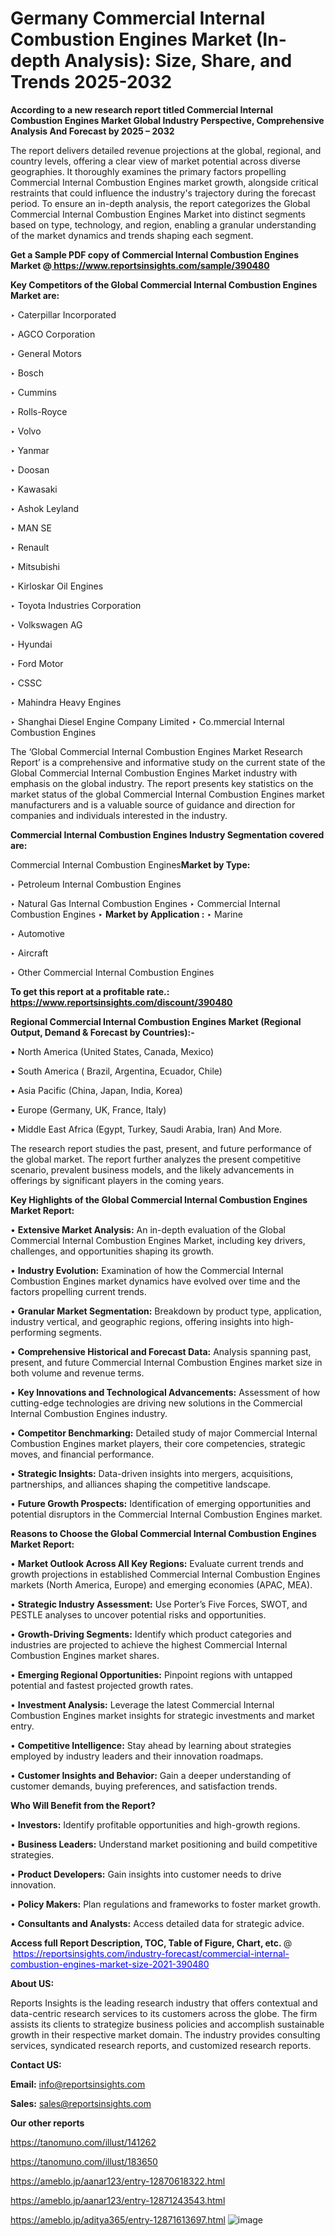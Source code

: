 # Germany Commercial Internal Combustion Engines Market (In-depth Analysis): Size, Share, and Trends 2025-2032

<strong>According to a new research report titled Commercial Internal Combustion Engines Market Global Industry Perspective, Comprehensive Analysis And Forecast by 2025 – 2032</strong>

The report delivers detailed revenue projections at the global, regional, and country levels, offering a clear view of market potential across diverse geographies. It thoroughly examines the primary factors propelling Commercial Internal Combustion Engines market growth, alongside critical restraints that could influence the industry's trajectory during the forecast period. To ensure an in-depth analysis, the report categorizes the Global Commercial Internal Combustion Engines Market into distinct segments based on type, technology, and region, enabling a granular understanding of the market dynamics and trends shaping each segment.

<strong>Get a Sample PDF copy of Commercial Internal Combustion Engines Market </strong><strong>@<a href=https://www.reportsinsights.com/sample/390480 style=color:#0000ff;> https://www.reportsinsights.com/sample/390480</a></strong></font>

<strong>Key Competitors of the Global Commercial Internal Combustion Engines Market are:</strong>

‣ Caterpillar Incorporated

‣ AGCO Corporation

‣ General Motors

‣ Bosch

‣ Cummins

‣ Rolls-Royce

‣ Volvo

‣ Yanmar

‣ Doosan

‣ Kawasaki

‣ Ashok Leyland

‣ MAN SE

‣ Renault

‣ Mitsubishi

‣ Kirloskar Oil Engines

‣ Toyota Industries Corporation

‣ Volkswagen AG

‣ Hyundai

‣ Ford Motor

‣ CSSC

‣ Mahindra Heavy Engines

‣ Shanghai Diesel Engine Company Limited
‣  Co.mmercial Internal Combustion Engines

The ‘Global Commercial Internal Combustion Engines Market Research Report’ is a comprehensive and informative study on the current state of the Global Commercial Internal Combustion Engines Market industry with emphasis on the global industry. The report presents key statistics on the market status of the global Commercial Internal Combustion Engines market manufacturers and is a valuable source of guidance and direction for companies and individuals interested in the industry.

<strong>Commercial Internal Combustion Engines Industry Segmentation covered are:</strong>

Commercial Internal Combustion Engines<strong>Market by Type:</strong>

‣ Petroleum Internal Combustion Engines

‣ Natural Gas Internal Combustion Engines
‣ Commercial Internal Combustion Engines 
‣ 
<strong>Market by Application :</strong>
‣ Marine

‣ Automotive

‣ Aircraft

‣ Other
Commercial Internal Combustion Engines

<strong>To get this report at a profitable rate.: <a href=https://www.reportsinsights.com/discount/390480 style=color:#0000ff;>https://www.reportsinsights.com/discount/390480</a></strong></font>

<strong>Regional Commercial Internal Combustion Engines Market (Regional Output, Demand &amp; Forecast by Countries):-</strong>

• North America (United States, Canada, Mexico)

• South America ( Brazil, Argentina, Ecuador, Chile)

• Asia Pacific (China, Japan, India, Korea)

• Europe (Germany, UK, France, Italy)

• Middle East Africa (Egypt, Turkey, Saudi Arabia, Iran) And More.

The research report studies the past, present, and future performance of the global market. The report further analyzes the present competitive scenario, prevalent business models, and the likely advancements in offerings by significant players in the coming years.

<strong>Key Highlights of the Global Commercial Internal Combustion Engines Market Report:</strong>

• <strong>Extensive Market Analysis:</strong> An in-depth evaluation of the Global Commercial Internal Combustion Engines Market, including key drivers, challenges, and opportunities shaping its growth.

• <strong>Industry Evolution:</strong> Examination of how the Commercial Internal Combustion Engines market dynamics have evolved over time and the factors propelling current trends.

• <strong>Granular Market Segmentation:</strong> Breakdown by product type, application, industry vertical, and geographic regions, offering insights into high-performing segments.

• <strong>Comprehensive Historical and Forecast Data:</strong> Analysis spanning past, present, and future Commercial Internal Combustion Engines market size in both volume and revenue terms.

• <strong>Key Innovations and Technological Advancements:</strong> Assessment of how cutting-edge technologies are driving new solutions in the Commercial Internal Combustion Engines industry.

• <strong>Competitor Benchmarking:</strong> Detailed study of major Commercial Internal Combustion Engines market players, their core competencies, strategic moves, and financial performance.

• <strong>Strategic Insights:</strong> Data-driven insights into mergers, acquisitions, partnerships, and alliances shaping the competitive landscape.

• <strong>Future Growth Prospects:</strong> Identification of emerging opportunities and potential disruptors in the Commercial Internal Combustion Engines market.

<strong>Reasons to Choose the Global Commercial Internal Combustion Engines Market Report:</strong>

• <strong>Market Outlook Across All Key Regions:</strong> Evaluate current trends and growth projections in established Commercial Internal Combustion Engines markets (North America, Europe) and emerging economies (APAC, MEA).

• <strong>Strategic Industry Assessment:</strong> Use Porter’s Five Forces, SWOT, and PESTLE analyses to uncover potential risks and opportunities.

• <strong>Growth-Driving Segments:</strong> Identify which product categories and industries are projected to achieve the highest Commercial Internal Combustion Engines market shares.

• <strong>Emerging Regional Opportunities:</strong> Pinpoint regions with untapped potential and fastest projected growth rates.

• <strong>Investment Analysis:</strong> Leverage the latest Commercial Internal Combustion Engines market insights for strategic investments and market entry.

• <strong>Competitive Intelligence:</strong> Stay ahead by learning about strategies employed by industry leaders and their innovation roadmaps.

• <strong>Customer Insights and Behavior:</strong> Gain a deeper understanding of customer demands, buying preferences, and satisfaction trends.

<strong>Who Will Benefit from the Report?</strong>

• <strong>Investors:</strong> Identify profitable opportunities and high-growth regions.

• <strong>Business Leaders:</strong> Understand market positioning and build competitive strategies.

• <strong>Product Developers:</strong> Gain insights into customer needs to drive innovation.

• <strong>Policy Makers:</strong> Plan regulations and frameworks to foster market growth.

• <strong>Consultants and Analysts:</strong> Access detailed data for strategic advice.
</ul>
<strong>Access full Report Description, TOC, Table of Figure, Chart, etc. </strong>@  <a href=https://reportsinsights.com/industry-forecast/commercial-internal-combustion-engines-market-size-2021-390480 style=color:#0000ff;>https://reportsinsights.com/industry-forecast/commercial-internal-combustion-engines-market-size-2021-390480</a></font>

<strong><strong>About US</strong>:</strong>

Reports Insights is the leading research industry that offers contextual and data-centric research services to its customers across the globe. The firm assists its clients to strategize business policies and accomplish sustainable growth in their respective market domain. The industry provides consulting services, syndicated research reports, and customized research reports.

<strong>Contact US:</strong>

<p class=""""><b>Email:</b> <a href=mailto:info@reportsinsights.com>info@reportsinsights.com</a></p>
<p class=""""><b>Sales:</b> <a href=mailto:sales@reportsinsights.com>sales@reportsinsights.com</a></p>

<strong>Our other reports</strong>

<a href=https://tanomuno.com/illust/141262>https://tanomuno.com/illust/141262</a>

<a href=https://tanomuno.com/illust/183650>https://tanomuno.com/illust/183650</a>

<a href=https://ameblo.jp/aanar123/entry-12870618322.html>https://ameblo.jp/aanar123/entry-12870618322.html</a>

<a href=https://ameblo.jp/aanar123/entry-12871243543.html>https://ameblo.jp/aanar123/entry-12871243543.html</a>

<a href=https://ameblo.jp/aditya365/entry-12871613697.html>https://ameblo.jp/aditya365/entry-12871613697.html</a>
![image](https://github.com/user-attachments/assets/025cda15-95fd-4a32-8532-fc947b4d5157)
